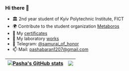 ### Hi there 👋

- 🏛️ 2nd year student of Kyiv Polytechnic Institute, FICT
- 🌍 Сontribute to the student organization [Metaboros](https://github.com/Metaboros)
- 📜 My [certificates](https://github.com/samurai-of-honor/study-certificates-and-code)
- 🔬 My laboratory [works](https://github.com/samurai-of-honor/my-labs)
- 💬 Telegram: [@samurai_of_honor](https://telegram.me/samurai_of_honor)
- 📫 Mail: [pashabaran1207@gmail.com](mailto:pashabaran1207@gmail.com)

| <a href="https://github.com/anuraghazra/github-readme-stats"><img align="center" src="https://github-readme-stats.vercel.app/api?username=samurai-of-honor&count_private=true&hide=stars&show_icons=true&include_all_commits=true&count_private=true&icon_color=031163&text_color=097770&title_color=031163&border_color=fff" alt="Pasha's GitHub stats" /></a> | <a href="https://github.com/anuraghazra/github-readme-stats"><img align="center" src="https://github-readme-stats.vercel.app/api/top-langs/?username=samurai-of-honor&langs_count=6&layout=compact&text_color=000&title_color=031163&border_color=fff" /></a> |
| ------------- | ------------- |

